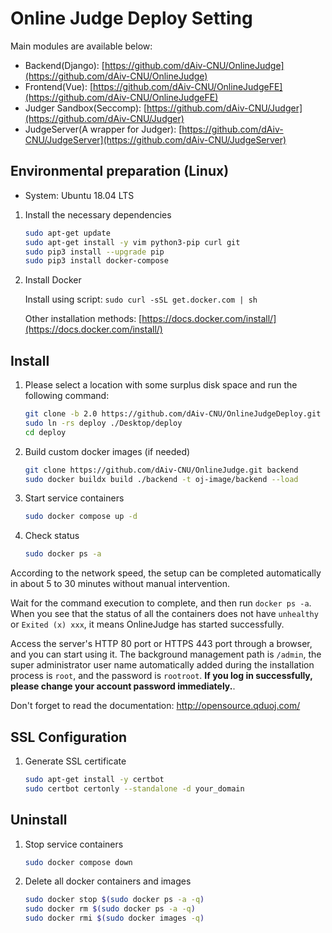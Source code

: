 # Online Judge Deploy Setting

Main modules are available below:

+ Backend(Django): [https://github.com/dAiv-CNU/OnlineJudge](https://github.com/dAiv-CNU/OnlineJudge)
+ Frontend(Vue): [https://github.com/dAiv-CNU/OnlineJudgeFE](https://github.com/dAiv-CNU/OnlineJudgeFE)
+ Judger Sandbox(Seccomp): [https://github.com/dAiv-CNU/Judger](https://github.com/dAiv-CNU/Judger)
+ JudgeServer(A wrapper for Judger): [https://github.com/dAiv-CNU/JudgeServer](https://github.com/dAiv-CNU/JudgeServer)


## Environmental preparation (Linux)

+ System: Ubuntu 18.04 LTS

1. Install the necessary dependencies

    ```bash
    sudo apt-get update
    sudo apt-get install -y vim python3-pip curl git
    sudo pip3 install --upgrade pip
    sudo pip3 install docker-compose
    ```

2. Install Docker

    Install using script: `sudo curl -sSL get.docker.com | sh`

    Other installation methods: [https://docs.docker.com/install/](https://docs.docker.com/install/)

## Install

1. Please select a location with some surplus disk space and run the following command:

    ```bash
    git clone -b 2.0 https://github.com/dAiv-CNU/OnlineJudgeDeploy.git deploy
    sudo ln -rs deploy ./Desktop/deploy
    cd deploy
    ```

2. Build custom docker images (if needed)

    ```bash
    git clone https://github.com/dAiv-CNU/OnlineJudge.git backend
    sudo docker buildx build ./backend -t oj-image/backend --load
    ```

3. Start service containers

    ```bash
    sudo docker compose up -d
    ```

4. Check status

    ```bash
    sudo docker ps -a
    ```


According to the network speed, the setup can be completed automatically in about 5 to 30 minutes without manual intervention.

Wait for the command execution to complete, and then run `docker ps -a`. When you see that the status of all the containers does not have `unhealthy` or `Exited (x) xxx`, it means OnlineJudge has started successfully.

Access the server's HTTP 80 port or HTTPS 443 port through a browser, and you can start using it. The background management path is `/admin`, the super administrator user name automatically added during the installation process is `root`, and the password is `rootroot`. **If you log in successfully, please change your account password immediately.**.

Don't forget to read the documentation: http://opensource.qduoj.com/


## SSL Configuration

1. Generate SSL certificate

    ```bash
    sudo apt-get install -y certbot
    sudo certbot certonly --standalone -d your_domain
    ```

## Uninstall

1. Stop service containers

    ```bash
    sudo docker compose down
    ```

2. Delete all docker containers and images

    ```bash
   sudo docker stop $(sudo docker ps -a -q)
   sudo docker rm $(sudo docker ps -a -q)
   sudo docker rmi $(sudo docker images -q)
    ```
